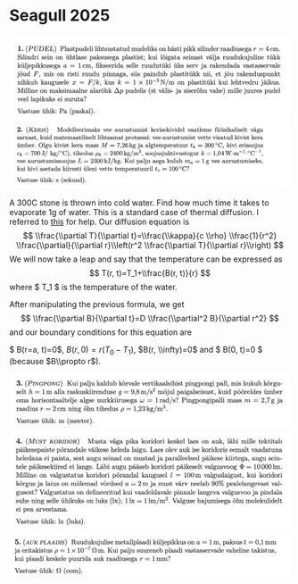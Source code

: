 # Seagull 2025
<img src="../articles/images/kajakas1.png" width="600px" height="auto">
<img src="../articles/images/kajakas2.png" width="600px" height="auto">

A 300C stone is thrown into cold water. Find how much time it takes to evaporate 1g of water.
This is a standard case of thermal diffusion. I referred to [this](https://physlab.org/wp-content/uploads/2016/04/Doc.pdf) for help.
Our diffusion equation is
$$ \\frac{\\partial T}{\\partial t}=\\frac{\\kappa}{c \\rho} \\frac{1}{r^2} \\frac{\\partial}{\\partial r}\\left(r^2 \\frac{\\partial T}{\\partial r}\\right) $$
We will now take a leap and say that the temperature can be expressed as 
$$ T(r, t)=T_1+\\frac{B(r, t)}{r} $$
where $ T_1 $ is the temperature of the water.

After manipulating the previous formula, we get 
$$ \\frac{\\partial B}{\\partial t}=D \\frac{\\partial^2 B}{\\partial r^2} $$ and our boundary conditions for this equation are 

$ B(r=a, t)=0$, $B(r, 0)=r(T_0-T_1)$, $B(r, \\infty)=0$ and $ B(0, t)=0 $ (because $B\\propto r$).



<img src="../articles/images/kajakas3.png" width="600px" height="auto">
<img src="../articles/images/kajakas4.png" width="600px" height="auto">
<img src="../articles/images/kajakas5.png" width="600px" height="auto">
